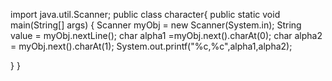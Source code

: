 import java.util.Scanner;
public class character{
	public static void main(String[] args) {
	Scanner myObj = new Scanner(System.in);
	String value = myObj.nextLine();
	char alpha1 =myObj.next().charAt(0);
	char alpha2 = myObj.next().charAt(1);
	System.out.printf("%c,%c",alpha1,alpha2);

}
}
